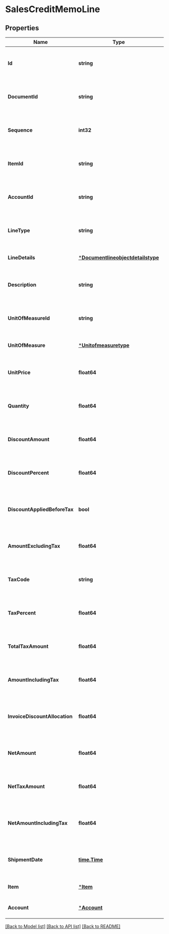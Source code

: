 # SalesCreditMemoLine

## Properties
Name | Type | Description | Notes
------------ | ------------- | ------------- | -------------
**Id** | **string** | The id property for the Dynamics 365 Business Central salesCreditMemoLine entity | [optional] [default to null]
**DocumentId** | **string** | The documentId property for the Dynamics 365 Business Central salesCreditMemoLine entity | [optional] [default to null]
**Sequence** | **int32** | The sequence property for the Dynamics 365 Business Central salesCreditMemoLine entity | [optional] [default to null]
**ItemId** | **string** | The itemId property for the Dynamics 365 Business Central salesCreditMemoLine entity | [optional] [default to null]
**AccountId** | **string** | The accountId property for the Dynamics 365 Business Central salesCreditMemoLine entity | [optional] [default to null]
**LineType** | **string** | The lineType property for the Dynamics 365 Business Central salesCreditMemoLine entity | [optional] [default to null]
**LineDetails** | [***Documentlineobjectdetailstype**](documentlineobjectdetailstype.md) |  | [optional] [default to null]
**Description** | **string** | The description property for the Dynamics 365 Business Central salesCreditMemoLine entity | [optional] [default to null]
**UnitOfMeasureId** | **string** | The unitOfMeasureId property for the Dynamics 365 Business Central salesCreditMemoLine entity | [optional] [default to null]
**UnitOfMeasure** | [***Unitofmeasuretype**](unitofmeasuretype.md) |  | [optional] [default to null]
**UnitPrice** | **float64** | The unitPrice property for the Dynamics 365 Business Central salesCreditMemoLine entity | [optional] [default to null]
**Quantity** | **float64** | The quantity property for the Dynamics 365 Business Central salesCreditMemoLine entity | [optional] [default to null]
**DiscountAmount** | **float64** | The discountAmount property for the Dynamics 365 Business Central salesCreditMemoLine entity | [optional] [default to null]
**DiscountPercent** | **float64** | The discountPercent property for the Dynamics 365 Business Central salesCreditMemoLine entity | [optional] [default to null]
**DiscountAppliedBeforeTax** | **bool** | The discountAppliedBeforeTax property for the Dynamics 365 Business Central salesCreditMemoLine entity | [optional] [default to null]
**AmountExcludingTax** | **float64** | The amountExcludingTax property for the Dynamics 365 Business Central salesCreditMemoLine entity | [optional] [default to null]
**TaxCode** | **string** | The taxCode property for the Dynamics 365 Business Central salesCreditMemoLine entity | [optional] [default to null]
**TaxPercent** | **float64** | The taxPercent property for the Dynamics 365 Business Central salesCreditMemoLine entity | [optional] [default to null]
**TotalTaxAmount** | **float64** | The totalTaxAmount property for the Dynamics 365 Business Central salesCreditMemoLine entity | [optional] [default to null]
**AmountIncludingTax** | **float64** | The amountIncludingTax property for the Dynamics 365 Business Central salesCreditMemoLine entity | [optional] [default to null]
**InvoiceDiscountAllocation** | **float64** | The invoiceDiscountAllocation property for the Dynamics 365 Business Central salesCreditMemoLine entity | [optional] [default to null]
**NetAmount** | **float64** | The netAmount property for the Dynamics 365 Business Central salesCreditMemoLine entity | [optional] [default to null]
**NetTaxAmount** | **float64** | The netTaxAmount property for the Dynamics 365 Business Central salesCreditMemoLine entity | [optional] [default to null]
**NetAmountIncludingTax** | **float64** | The netAmountIncludingTax property for the Dynamics 365 Business Central salesCreditMemoLine entity | [optional] [default to null]
**ShipmentDate** | [**time.Time**](time.Time.md) | The shipmentDate property for the Dynamics 365 Business Central salesCreditMemoLine entity | [optional] [default to null]
**Item** | [***Item**](item.md) |  | [optional] [default to null]
**Account** | [***Account**](account.md) |  | [optional] [default to null]

[[Back to Model list]](../README.md#documentation-for-models) [[Back to API list]](../README.md#documentation-for-api-endpoints) [[Back to README]](../README.md)

